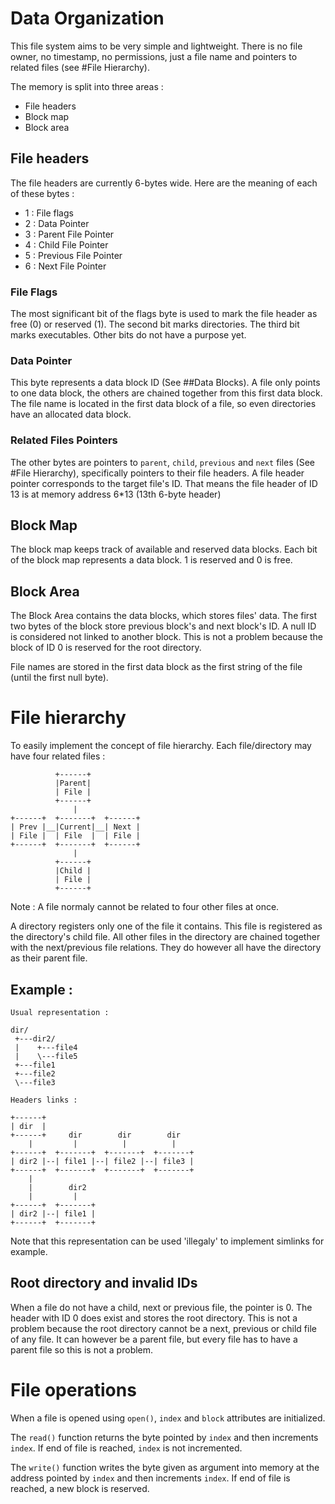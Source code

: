 # Data Organization

This file system aims to be very simple and lightweight. There is no file owner, no timestamp, no permissions, just a file name and pointers to related files (see #File Hierarchy). 

The memory is split into three areas : 
 - File headers
 - Block map
 - Block area

## File headers

The file headers are currently 6-bytes wide. Here are the meaning of each of these bytes : 

- 1 : File flags
- 2 : Data Pointer
- 3 : Parent File Pointer
- 4 : Child File Pointer
- 5 : Previous File Pointer
- 6 : Next File Pointer

### File Flags

The most significant bit of the flags byte is used to mark the file header as free (0) or reserved (1). The second bit marks directories. The third bit marks executables. Other bits do not have a purpose yet.

### Data Pointer

This byte represents a data block ID (See ##Data Blocks). A file only points to one data block, the others are chained together from this first data block. The file name is located in the first data block of a file, so even directories have an allocated data block.

### Related Files Pointers

The other bytes are pointers to `parent`, `child`, `previous` and `next` files (See #File Hierarchy), specifically pointers to their file headers. A file header pointer corresponds to the target file's ID. That means the file header of ID 13 is at memory address 6*13 (13th 6-byte header)

## Block Map

The block map keeps track of available and reserved data blocks. Each bit of the block map represents a data block. 1 is reserved and 0 is free.

## Block Area

The Block Area contains the data blocks, which stores files' data. The first two bytes of the block store previous block's and next block's ID. A null ID is considered not linked to another block. This is not a problem because the block of ID 0 is reserved for the root directory.

File names are stored in the first data block as the first string of the file (until the first null byte).

# File hierarchy

To easily implement the concept of file hierarchy. Each file/directory may have four related files :
```
          +------+
          |Parent|
          | File |
          +------+
              |
+------+  +-------+  +------+
| Prev |__|Current|__| Next |
| File |  | File  |  | File |
+------+  +-------+  +------+
              |
          +------+
          |Child |
          | File |
          +------+
```
Note : A file normaly cannot be related to four other files at once.

A directory registers only one of the file it contains. This file is registered as the directory's child file. All other files in the directory are chained together with the next/previous file relations. They do however all have the directory as their parent file.

## Example :
```
Usual representation :

dir/
 +---dir2/
 |    +---file4
 |    \---file5
 +---file1
 +---file2
 \---file3

Headers links :

+------+
| dir  |
+------+     dir        dir        dir
    |         |          |          |
+------+  +-------+  +-------+  +-------+
| dir2 |--| file1 |--| file2 |--| file3 |
+------+  +-------+  +-------+  +-------+
    |
    |        dir2
    |         |
+------+  +-------+
| dir2 |--| file1 |
+------+  +-------+
```
Note that this representation can be used 'illegaly' to implement simlinks for example.

## Root directory and invalid IDs
When a file do not have a child, next or previous file, the pointer is 0. The header with ID 0 does exist and stores the root directory. This is not a problem because the root directory cannot be a next, previous or child file of any file. It can however be a parent file, but every file has to have a parent file so this is not a problem.

# File operations

When a file is opened using `open()`, `index` and `block` attributes are initialized. 

The `read()` function returns the byte pointed by `index` and then increments `index`. If end of file is reached, `index` is not incremented.

The `write()` function writes the byte given as argument into memory at the address pointed by `index` and then increments `index`. If end of file is reached, a new block is reserved.

